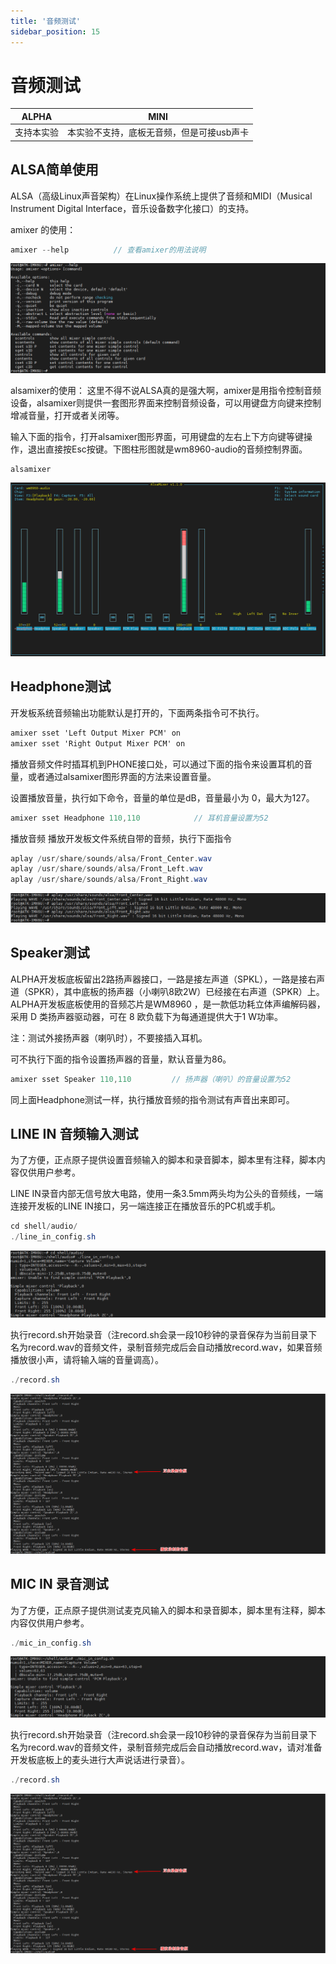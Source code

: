 ```yaml
---
title: '音频测试'
sidebar_position: 15
---
```


# 音频测试

| ALPHA  | MINI      |
| ------ | --------- |
| 支持本实验 | 本实验不支持，底板无音频，但是可接usb声卡 |

## ALSA简单使用

ALSA（高级Linux声音架构）在Linux操作系统上提供了音频和MIDI（Musical Instrument Digital Interface，音乐设备数字化接口）的支持。

amixer 的使用：
```c#
amixer --help          // 查看amixer的用法说明
```

![3.15.1](./img/3.15.1.png)

alsamixer的使用：
这里不得不说ALSA真的是强大啊，amixer是用指令控制音频设备，alsamixer则提供一套图形界面来控制音频设备，可以用键盘方向键来控制增减音量，打开或者关闭等。

输入下面的指令，打开alsamixer图形界面，可用键盘的左右上下方向键等键操作，退出直接按Esc按键。下图柱形图就是wm8960-audio的音频控制界面。
```c#
alsamixer
```

![3.15.2](./img/3.15.2.png)

## Headphone测试

开发板系统音频输出功能默认是打开的，下面两条指令可不执行。
```c#
amixer sset 'Left Output Mixer PCM' on
amixer sset 'Right Output Mixer PCM' on
```
播放音频文件时插耳机到PHONE接口处，可以通过下面的指令来设置耳机的音量，或者通过alsamixer图形界面的方法来设置音量。

设置播放音量，执行如下命令，音量的单位是dB，音量最小为 0，最大为127。
```c#
amixer sset Headphone 110,110            // 耳机音量设置为52
```

播放音频
播放开发板文件系统自带的音频，执行下面指令
```c#
aplay /usr/share/sounds/alsa/Front_Center.wav
aplay /usr/share/sounds/alsa/Front_Left.wav
aplay /usr/share/sounds/alsa/Front_Right.wav
```

![3.15.3](./img/3.15.3.png)

## Speaker测试

ALPHA开发板底板留出2路扬声器接口，一路是接左声道（SPKL），一路是接右声道（SPKR），其中底板的扬声器（小喇叭8欧2W）已经接在右声道（SPKR）上。
ALPHA开发板底板使用的音频芯片是WM8960 ，是一款低功耗立体声编解码器，采用 D 类扬声器驱动器，可在 8 欧负载下为每通道提供大于1 W功率。

注：测试外接扬声器（喇叭时），不要接插入耳机。

可不执行下面的指令设置扬声器的音量，默认音量为86。
```c#
amixer sset Speaker 110,110         // 扬声器（喇叭）的音量设置为52
```
同上面Headphone测试一样，执行播放音频的指令测试有声音出来即可。

## LINE IN 音频输入测试

为了方便，正点原子提供设置音频输入的脚本和录音脚本，脚本里有注释，脚本内容仅供用户参考。

LINE IN录音内部无信号放大电路，使用一条3.5mm两头均为公头的音频线，一端连接开发板的LINE IN接口，另一端连接正在播放音乐的PC机或手机。
```c#
cd shell/audio/
./line_in_config.sh
```

![3.15.4](./img/3.15.4.png)

执行record.sh开始录音（注record.sh会录一段10秒钟的录音保存为当前目录下名为record.wav的音频文件，录制音频完成后会自动播放record.wav，如果音频播放很小声，请将输入端的音量调高）。
```c#
./record.sh
```

![3.15.5](./img/3.15.5.png)

## MIC IN 录音测试

为了方便，正点原子提供测试麦克风输入的脚本和录音脚本，脚本里有注释，脚本内容仅供用户参考。
```c#
./mic_in_config.sh
```

![3.15.6](./img/3.15.6.png)

执行record.sh开始录音（注record.sh会录一段10秒钟的录音保存为当前目录下名为record.wav的音频文件，录制音频完成后会自动播放record.wav，请对准备开发板底板上的麦头进行大声说话进行录音）。

```c#
./record.sh
```

![3.15.7](./img/3.15.7.png)



